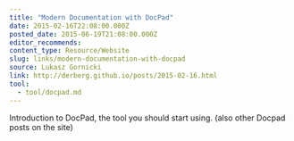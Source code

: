 ```yaml
---
title: "Modern Documentation with DocPad"
date: 2015-02-16T22:08:00.000Z
posted_date: 2015-06-19T21:08:00.000Z
editor_recommends:
content_type: Resource/Website
slug: links/modern-documentation-with-docpad
source: Lukasz Gornicki
link: http://derberg.github.io/posts/2015-02-16.html
tool:
  - tool/docpad.md
---
```

Introduction to DocPad, the tool you should start using. (also other Docpad posts on the site)



